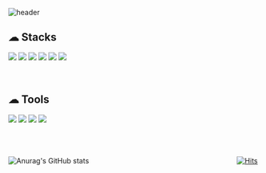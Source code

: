 ![header](https://capsule-render.vercel.app/api?type=waving&color=0:CEE3F6,100:BCA9F5&height=296&section=header&fontAlignY=40&fontAlign=27&fontColor=fff&text=M%20J%20Son&stroke=fff&fontSize=84&desc=FE%20Developer&animation=fadeIn&descAlignY=60&descAlign=16&descSize=18)

<h2>☁ Stacks</h2>
<div>
  <img src="https://img.shields.io/badge/react-61DAFB?style=flat&logo=react&logoColor=black">
  <img src="https://img.shields.io/badge/javascript-F7DF1E?style=flat&logo=javascript&logoColor=black">
  <img src="https://img.shields.io/badge/html5-E34F26?style=flat&logo=html5&logoColor=white">
  <img src="https://img.shields.io/badge/css-1572B6?style=flat&logo=css3&logoColor=white">
  <img src="https://img.shields.io/badge/python-3776AB?style=flat&logo=python&logoColor=white">
  <img src="https://img.shields.io/badge/JAVA-007396?style=flat&logo=java&logoColor=white">
</div>
<br />
<br />
<h2>☁ Tools</h2>
<div>
  <img src="https://img.shields.io/badge/github-181717?style=flat&logo=github&logoColor=white">
  <img src="https://img.shields.io/badge/Notion-181717?style=flat&logo=notion&logoColor=white">
  <img src="https://img.shields.io/badge/bootstrap-7952B3?style=flat&logo=bootstrap&logoColor=white">
  <img src="https://img.shields.io/badge/Android_Studio-3DDC84?style=flat&logo=androidstudio&logoColor=white">
</div>
<br />
<br />
<br />

![Anurag's GitHub stats](https://github-readme-stats.vercel.app/api?username=MinJaeSon&hide_title=true&show_icons=true&include_all_commits=true&hide=stars,issues)
&nbsp;&nbsp;&nbsp;&nbsp;&nbsp;&nbsp;&nbsp;&nbsp;&nbsp;&nbsp;&nbsp;&nbsp;&nbsp;&nbsp;&nbsp;&nbsp;&nbsp;&nbsp;&nbsp;&nbsp;&nbsp;&nbsp;&nbsp;&nbsp;&nbsp;&nbsp;&nbsp;&nbsp;&nbsp;&nbsp;&nbsp;&nbsp;&nbsp;&nbsp;&nbsp;&nbsp;&nbsp;&nbsp;&nbsp;&nbsp;&nbsp;&nbsp;&nbsp;&nbsp;&nbsp;&nbsp;&nbsp;&nbsp;&nbsp;&nbsp;&nbsp;&nbsp;&nbsp;&nbsp;&nbsp;&nbsp;&nbsp;&nbsp;&nbsp;&nbsp;&nbsp;&nbsp;&nbsp;&nbsp;&nbsp;&nbsp;&nbsp;&nbsp;&nbsp;&nbsp;&nbsp;&nbsp;&nbsp;
[![Hits](https://hits.seeyoufarm.com/api/count/incr/badge.svg?url=https%3A%2F%2Fgithub.com%2FMinJaeSon%2F&count_bg=%235194F0&title_bg=%23434D58&icon=&icon_color=%23E7E7E7&title=hits&edge_flat=false)](https://hits.seeyoufarm.com)
<br />
<br />
